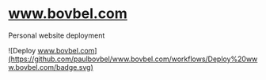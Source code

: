 # www.bovbel.com
Personal website deployment

![Deploy www.bovbel.com](https://github.com/paulbovbel/www.bovbel.com/workflows/Deploy%20www.bovbel.com/badge.svg)
